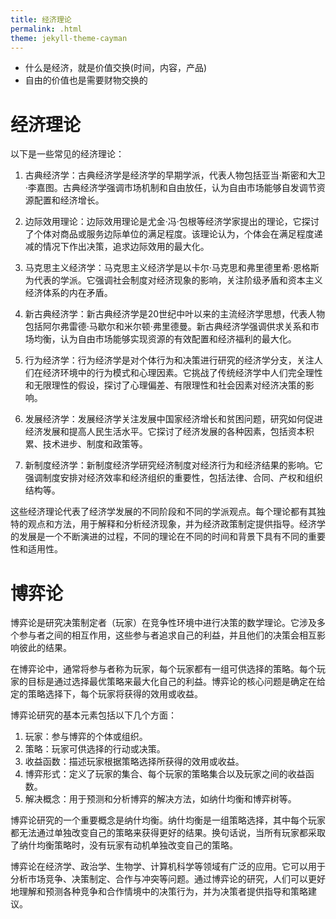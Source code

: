 ```yaml
---
title: 经济理论
permalink: .html
theme: jekyll-theme-cayman
---
```


- 什么是经济，就是价值交换(时间，内容，产品)
- 自由的价值也是需要财物交换的

# 经济理论

以下是一些常见的经济理论：

1. 古典经济学：古典经济学是经济学的早期学派，代表人物包括亚当·斯密和大卫·李嘉图。古典经济学强调市场机制和自由放任，认为自由市场能够自发调节资源配置和经济增长。

2. 边际效用理论：边际效用理论是尤金·冯·包根等经济学家提出的理论，它探讨了个体对商品或服务边际单位的满足程度。该理论认为，个体会在满足程度递减的情况下作出决策，追求边际效用的最大化。

3. 马克思主义经济学：马克思主义经济学是以卡尔·马克思和弗里德里希·恩格斯为代表的学派。它强调社会制度对经济现象的影响，关注阶级矛盾和资本主义经济体系的内在矛盾。

4. 新古典经济学：新古典经济学是20世纪中叶以来的主流经济学思想，代表人物包括阿尔弗雷德·马歇尔和米尔顿·弗里德曼。新古典经济学强调供求关系和市场均衡，认为自由市场能够实现资源的有效配置和经济福利的最大化。

5. 行为经济学：行为经济学是对个体行为和决策进行研究的经济学分支，关注人们在经济环境中的行为模式和心理因素。它挑战了传统经济学中人们完全理性和无限理性的假设，探讨了心理偏差、有限理性和社会因素对经济决策的影响。

6. 发展经济学：发展经济学关注发展中国家经济增长和贫困问题，研究如何促进经济发展和提高人民生活水平。它探讨了经济发展的各种因素，包括资本积累、技术进步、制度和政策等。

7. 新制度经济学：新制度经济学研究经济制度对经济行为和经济结果的影响。它强调制度安排对经济效率和经济组织的重要性，包括法律、合同、产权和组织结构等。

这些经济理论代表了经济学发展的不同阶段和不同的学派观点。每个理论都有其独特的观点和方法，用于解释和分析经济现象，并为经济政策制定提供指导。经济学的发展是一个不断演进的过程，不同的理论在不同的时间和背景下具有不同的重要性和适用性。

# 博弈论

博弈论是研究决策制定者（玩家）在竞争性环境中进行决策的数学理论。它涉及多个参与者之间的相互作用，这些参与者追求自己的利益，并且他们的决策会相互影响彼此的结果。

在博弈论中，通常将参与者称为玩家，每个玩家都有一组可供选择的策略。每个玩家的目标是通过选择最优策略来最大化自己的利益。博弈论的核心问题是确定在给定的策略选择下，每个玩家将获得的效用或收益。

博弈论研究的基本元素包括以下几个方面：

1. 玩家：参与博弈的个体或组织。
2. 策略：玩家可供选择的行动或决策。
3. 收益函数：描述玩家根据策略选择所获得的效用或收益。
4. 博弈形式：定义了玩家的集合、每个玩家的策略集合以及玩家之间的收益函数。
5. 解决概念：用于预测和分析博弈的解决方法，如纳什均衡和博弈树等。

博弈论研究的一个重要概念是纳什均衡。纳什均衡是一组策略选择，其中每个玩家都无法通过单独改变自己的策略来获得更好的结果。换句话说，当所有玩家都采取了纳什均衡策略时，没有玩家有动机单独改变自己的策略。

博弈论在经济学、政治学、生物学、计算机科学等领域有广泛的应用。它可以用于分析市场竞争、决策制定、合作与冲突等问题。通过博弈论的研究，人们可以更好地理解和预测各种竞争和合作情境中的决策行为，并为决策者提供指导和策略建议。